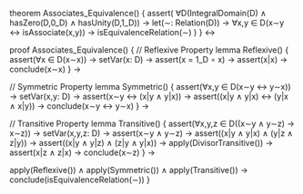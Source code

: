 theorem Associates_Equivalence() {
  assert(
    ∀D(IntegralDomain(D) ∧ hasZero(D,0_D) ∧ hasUnity(D,1_D)) →
    let(∼: Relation(D)) →
    ∀x,y ∈ D(x∼y ↔ isAssociate(x,y)) →
    isEquivalenceRelation(∼)
  )
} ↔

proof Associates_Equivalence() {
  // Reflexive Property
  lemma Reflexive() {
    assert(∀x ∈ D(x∼x)) →
    setVar(x: D) →
    assert(x = 1_D ∘ x) →
    assert(x|x) →
    conclude(x∼x)
  } →

  // Symmetric Property
  lemma Symmetric() {
    assert(∀x,y ∈ D(x∼y ↔ y∼x)) →
    setVar(x,y: D) →
    assert(x∼y ↔ (x|y ∧ y|x)) →
    assert((x|y ∧ y|x) ↔ (y|x ∧ x|y)) →
    conclude(x∼y ↔ y∼x)
  } →

  // Transitive Property
  lemma Transitive() {
    assert(∀x,y,z ∈ D((x∼y ∧ y∼z) → x∼z)) →
    setVar(x,y,z: D) →
    assert(x∼y ∧ y∼z) →
    assert((x|y ∧ y|x) ∧ (y|z ∧ z|y)) →
    assert((x|y ∧ y|z) ∧ (z|y ∧ y|x)) →
    apply(DivisorTransitive()) →
    assert(x|z ∧ z|x) →
    conclude(x∼z)
  } →

  apply(Reflexive()) ∧
  apply(Symmetric()) ∧
  apply(Transitive()) →
  conclude(isEquivalenceRelation(∼))
}